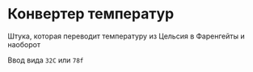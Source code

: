 # Конвертер температур

Штука, которая переводит температуру из Цельсия в Фаренгейты и наоборот

Ввод вида `32C` или `78f`
